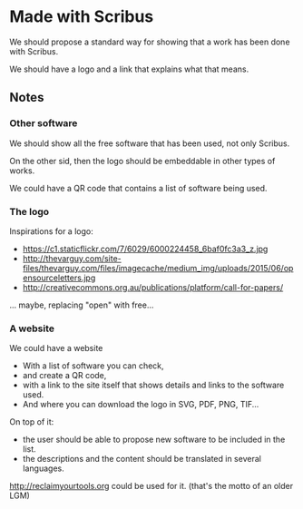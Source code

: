 # Made with Scribus

We should propose a standard way for showing that a work has been done with Scribus.

We should have a logo and a link that explains what that means.

## Notes

### Other software

We should show all the free software that has been used, not only Scribus.

On the other sid, then the logo should be embeddable in other types of works.

We could have a QR code that contains a list of software being used.

### The logo

Inspirations for a logo:

- <https://c1.staticflickr.com/7/6029/6000224458_6baf0fc3a3_z.jpg>
- <http://thevarguy.com/site-files/thevarguy.com/files/imagecache/medium_img/uploads/2015/06/opensourceletters.jpg>
- <http://creativecommons.org.au/publications/platform/call-for-papers/>

... maybe, replacing "open" with free...

### A website

We could have a website

- With a list of software you can check,
- and create a QR code,
- with a link to the site itself that shows details and links to the software used.
- And where you can download the logo in SVG, PDF, PNG, TIF...

On top of it:
- the user should be able to propose new software to be included in the list.
- the descriptions and the content should be translated in several languages.

<http://reclaimyourtools.org> could be used for it. (that's the motto of an older LGM)
